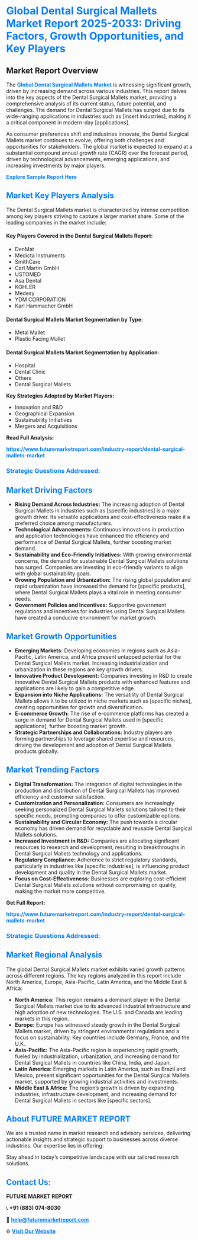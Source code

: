 <h1 style="color: #007BFF;">Global Dental Surgical Mallets Market Report 2025-2033: Driving Factors, Growth Opportunities, and Key Players</h1>

<section id="overview">
<h2>Market Report Overview</h2>
<p>The <a href="https://www.futuremarketreport.com/industry-report/dental-surgical-mallets-market" style="color: #007BFF; text-decoration: none;"><strong>Global Dental Surgical Mallets Market</strong></a> is witnessing significant growth, driven by increasing demand across various industries. This report delves into the key aspects of the Dental Surgical Mallets market, providing a comprehensive analysis of its current status, future potential, and challenges. The demand for Dental Surgical Mallets has surged due to its wide-ranging applications in industries such as [insert industries], making it a critical component in modern-day [applications].</p>
<p>As consumer preferences shift and industries innovate, the Dental Surgical Mallets market continues to evolve, offering both challenges and opportunities for stakeholders. The global market is expected to expand at a substantial compound annual growth rate (CAGR) over the forecast period, driven by technological advancements, emerging applications, and increasing investments by major players.</p>
</section>

<section id="overview">
<p><a href="https://www.futuremarketreport.com/request-sample/reportId=123525" style="color: #007BFF; text-decoration: none;"><strong>Explore Sample Report Here</strong></a></p>
</section>

<section id="key-players">
<h2 style="color: #007BFF;">Market Key Players Analysis</h2>
<p>The Dental Surgical Mallets market is characterized by intense competition among key players striving to capture a larger market share. Some of the leading companies in the market include:</p>
<h4>Key Players Covered in the Dental Surgical Mallets Report:</h4>
<ul><li>DenMat</li><li>Medicta Instruments</li><li>SmithCare</li><li>Carl Martin GmbH</li><li>USTOMED</li><li>Asa Dental</li><li>KOHLER</li><li>Medesy</li><li>YDM CORPORATION</li><li>Karl Hammacher GmbH</li></ul>
<h4>Dental Surgical Mallets Market Segmentation by Type:</h4>
<ul><li>Metal Mallet</li><li>Plastic Facing Mallet</li></ul>

<h4>Dental Surgical Mallets Market Segmentation by Application:</h4>
<ul><li>Hospital</li><li>Dental Clinic</li><li>Others</li><li>Dental Surgical Mallets</li></ul>
<p><strong>Key Strategies Adopted by Market Players:</strong></p>
<ul>
<li>Innovation and R&D</li>
<li>Geographical Expansion</li>
<li>Sustainability Initiatives</li>
<li>Mergers and Acquisitions</li>
</ul>
</section>

<section>
<p><strong>Read Full Analysis: </strong></p><a href="https://www.futuremarketreport.com/industry-report/dental-surgical-mallets-market" style="color: #007BFF; text-decoration: none;"><strong>https://www.futuremarketreport.com/industry-report/dental-surgical-mallets-market</strong></a>
<h3 style="color: #007BFF;">Strategic Questions Addressed:</h3>
</section>

<section id="driving-factors">
<h2 style="color: #007BFF;">Market Driving Factors</h2>
<ul>
<li><strong>Rising Demand Across Industries:</strong> The increasing adoption of Dental Surgical Mallets in industries such as [specific industries] is a major growth driver. Its versatile applications and cost-effectiveness make it a preferred choice among manufacturers.</li>
<li><strong>Technological Advancements:</strong> Continuous innovations in production and application technologies have enhanced the efficiency and performance of Dental Surgical Mallets, further boosting market demand.</li>
<li><strong>Sustainability and Eco-Friendly Initiatives:</strong> With growing environmental concerns, the demand for sustainable Dental Surgical Mallets solutions has surged. Companies are investing in eco-friendly variants to align with global sustainability goals.</li>
<li><strong>Growing Population and Urbanization:</strong> The rising global population and rapid urbanization have increased the demand for [specific products], where Dental Surgical Mallets plays a vital role in meeting consumer needs.</li>
<li><strong>Government Policies and Incentives:</strong> Supportive government regulations and incentives for industries using Dental Surgical Mallets have created a conducive environment for market growth.</li>
</ul>
</section>

<section id="growth-opportunities">
<h2 style="color: #007BFF;">Market Growth Opportunities</h2>
<ul>
<li><strong>Emerging Markets:</strong> Developing economies in regions such as Asia-Pacific, Latin America, and Africa present untapped potential for the Dental Surgical Mallets market. Increasing industrialization and urbanization in these regions are key growth drivers.</li>
<li><strong>Innovative Product Development:</strong> Companies investing in R&D to create innovative Dental Surgical Mallets products with enhanced features and applications are likely to gain a competitive edge.</li>
<li><strong>Expansion into Niche Applications:</strong> The versatility of Dental Surgical Mallets allows it to be utilized in niche markets such as [specific niches], creating opportunities for growth and diversification.</li>
<li><strong>E-commerce Growth:</strong> The rise of e-commerce platforms has created a surge in demand for Dental Surgical Mallets used in [specific applications], further boosting market growth.</li>
<li><strong>Strategic Partnerships and Collaborations:</strong> Industry players are forming partnerships to leverage shared expertise and resources, driving the development and adoption of Dental Surgical Mallets products globally.</li>
</ul>
</section>

<section id="trending-factors">
<h2 style="color: #007BFF;">Market Trending Factors</h2>
<ul>
<li><strong>Digital Transformation:</strong> The integration of digital technologies in the production and distribution of Dental Surgical Mallets has improved efficiency and customer satisfaction.</li>
<li><strong>Customization and Personalization:</strong> Consumers are increasingly seeking personalized Dental Surgical Mallets solutions tailored to their specific needs, prompting companies to offer customizable options.</li>
<li><strong>Sustainability and Circular Economy:</strong> The push towards a circular economy has driven demand for recyclable and reusable Dental Surgical Mallets solutions.</li>
<li><strong>Increased Investment in R&D:</strong> Companies are allocating significant resources to research and development, resulting in breakthroughs in Dental Surgical Mallets technology and applications.</li>
<li><strong>Regulatory Compliance:</strong> Adherence to strict regulatory standards, particularly in industries like [specific industries], is influencing product development and quality in the Dental Surgical Mallets market.</li>
<li><strong>Focus on Cost-Effectiveness:</strong> Businesses are exploring cost-efficient Dental Surgical Mallets solutions without compromising on quality, making the market more competitive.</li>
</ul>
</section>

<section>
<p><strong>Get Full Report: </strong></p><a href="https://www.futuremarketreport.com/industry-report/dental-surgical-mallets-market" style="color: #007BFF; text-decoration: none;"><strong>https://www.futuremarketreport.com/industry-report/dental-surgical-mallets-market</strong></a>
<h3 style="color: #007BFF;">Strategic Questions Addressed:</h3>
</section>


<section id="regional-analysis">
<h2 style="color: #007BFF;">Market Regional Analysis</h2>
<p>The global Dental Surgical Mallets market exhibits varied growth patterns across different regions. The key regions analyzed in this report include North America, Europe, Asia-Pacific, Latin America, and the Middle East & Africa:</p>
<ul>
<li><strong>North America:</strong> This region remains a dominant player in the Dental Surgical Mallets market due to its advanced industrial infrastructure and high adoption of new technologies. The U.S. and Canada are leading markets in this region.</li>
<li><strong>Europe:</strong> Europe has witnessed steady growth in the Dental Surgical Mallets market, driven by stringent environmental regulations and a focus on sustainability. Key countries include Germany, France, and the U.K.</li>
<li><strong>Asia-Pacific:</strong> The Asia-Pacific region is experiencing rapid growth, fueled by industrialization, urbanization, and increasing demand for Dental Surgical Mallets in countries like China, India, and Japan.</li>
<li><strong>Latin America:</strong> Emerging markets in Latin America, such as Brazil and Mexico, present significant opportunities for the Dental Surgical Mallets market, supported by growing industrial activities and investments.</li>
<li><strong>Middle East & Africa:</strong> The region’s growth is driven by expanding industries, infrastructure development, and increasing demand for Dental Surgical Mallets in sectors like [specific sectors].</li>
</ul>
</section>

<footer>
<h2 style="color: #007BFF;">About FUTURE MARKET REPORT</h2>
<p>We are a trusted name in market research and advisory services, delivering actionable insights and strategic support to businesses across diverse industries. Our expertise lies in offering:</p>

<p>Stay ahead in today’s competitive landscape with our tailored research solutions.</p>

<h2 style="color: #007BFF;">Contact Us:</h2>
<p><strong>FUTURE MARKET REPORT</strong></p>
<p>📞 <strong>+91 (883) 074-8030</strong></p>
<p>📧 <strong><a href="mailto:help@futuremarketreport.com" style="color: #007BFF;">help@futuremarketreport.com</a></strong></p>
<p>🌐 <strong><a href="https://www.futuremarketreport.com/" style="color: #007BFF;">Visit Our Website</a></strong></p>
</footer>
